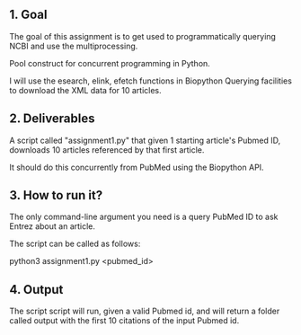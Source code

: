 ## 1. Goal
The goal of this assignment is to get used to programmatically querying NCBI and use the multiprocessing.

Pool construct for concurrent programming in Python.

I will use the esearch, elink, efetch functions in Biopython Querying facilities to download the XML data for 10 articles.

## 2. Deliverables

A script called "assignment1.py" that given 1 starting article's Pubmed ID, downloads 10 articles referenced by that first article.

It should do this concurrently from PubMed using the Biopython API.

## 3. How to run it?

The only command-line argument you need is a query PubMed ID to ask Entrez about an article.

The script can be called as follows:

python3 assignment1.py <pubmed_id>

## 4. Output

The script script will run, given a valid Pubmed id, and will return a folder called output with the first 10 citations of the input Pubmed id.
